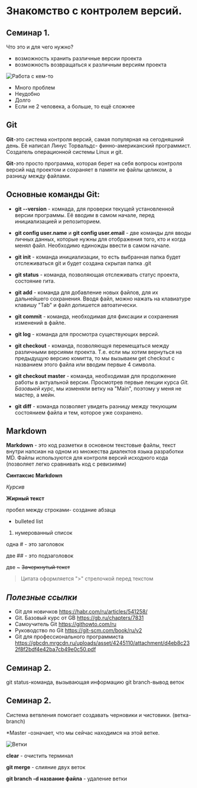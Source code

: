 # Знакомство с контролем версий.

## Семинар 1.

Что это и для чего нужно?

* возможность хранить различные версии проекта
* возможность возвращаться к различным версиям проекта

<image src="/GeekBrains/пример файлов.png" alt="Работа с кем-то">

* Много проблем
* Неудобно
* Долго
* Если не 2 человека, а больше, то ещё сложнее

## Git

**Git**-это система контроля версий, самая популярная на сегодняшний день. Её написал Линус Торвальдс- финно-американский программист. Создатель операционной системы Linux и git.

**Git**-это просто программа, которая берет на себя вопросы контроля версий над проектом и сохраняет в памяти не файлы целиком, а разницу между файлами.

## Основные команды **Git**:

* **git --version** - комнада, для проверки текущей установленной версии программы. Её вводим в самом начале, перед инициализацией и репозиторием.

* **git config user.name** и **git config user.email** - две команды для вводы личных данных, которые нужны для отображения того, кто и когда менял файл. Необходимо единожды ввести в самом начале.

* **git init** - команда инициализации, то есть выбранная папка будет отслеживаться git и будет создана скрытая папка .git

* **git status** - команда, позволяющая отслеживать статус проекта, состояние гита.

* **git add** - команда для добавление новых файлов, для их дальнейшего сохранения. Вводя файл, можно нажать на клавиатуре клавишу "Tab" и файл допишется автоатически.

* **git commit** - команда, необходимая для фиксации и сохранения изменений в файле.

* **git log** - команда для просмотра существующих версий.

* **git checkout** - команда, позволяющуя перемещаться между различными версиями проекта. Т.е. если мы хотим вернуться на предыдущую версию комитта, то мы вызываем get checkout с названием этого файла или вводим первые 4 символа.

* **git checkout master** - команда, необходимая для продолжение работы в актуальной версии. Просмотрев первые лекции курса *Git. Базовыей курс*, мы изменяли ветку на "Main", поэтому у меня не мастер, а мейн.

* **git diff** - команда позволяет увидеть разницу между текующим состоянием файла и тем, которое уже сохранено.

## Markdown

**Markdown** - это код разметки в основном текстовые файлы, текст внутри напсиан на одном из множества диалектов языка разработки MD. Файлы используются для контроля версий исходного кода (позволяет легко сравнивать код с ревизиями)

**Синтаксис Markdown**

*Курсив*

**Жирный текст**

пробел между строками- создание абзаца

* bulleted list
1. нумерованный список

одна # - это заголовок

две ## - это подзаголовок

две ~ ~~Зачеркнутый текст~~ 

>Цитата оформляется ">" стрелочкой перед текстом

## ***Полезные ссылки***
* Git для новичков <https://habr.com/ru/articles/541258/>
* Git. Базовый курс от GB <https://gb.ru/chapters/7831>
* Самоучитель Git <https://githowto.com/ru>
* Руководство по Git <https://git-scm.com/book/ru/v2>
* Git для профессионального программиста <https://gbcdn.mrgcdn.ru/uploads/asset/4245110/attachment/d4eb8c232f8f2bdf4e42ba7cb49e0c50.pdf>


## Семинар 2.
git status-команда, вызывающая информацию
git branch-вывод веток


## Семинар 2.

Система ветвления помогает создавать черновики и чистовики. (ветка-branch)

*Master -означает, что мы сейчас находимся на этой ветке.

![Ветки](Ветки.png)

**clear** - очистить терминал

**git merge** - слияние двух веток

**git branch -d название файла** - удаление ветки